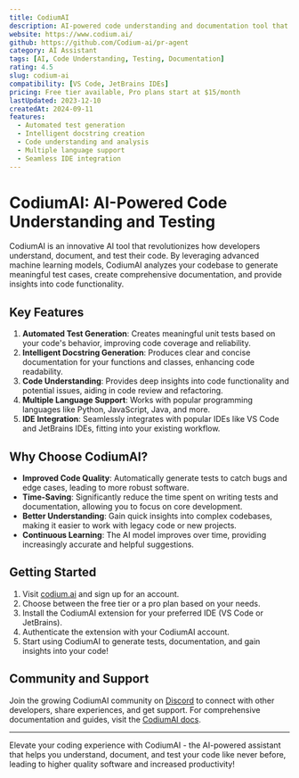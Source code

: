 ```yaml
---
title: CodiumAI
description: AI-powered code understanding and documentation tool that generates meaningful test cases and docstrings
website: https://www.codium.ai/
github: https://github.com/Codium-ai/pr-agent
category: AI Assistant
tags: [AI, Code Understanding, Testing, Documentation]
rating: 4.5
slug: codium-ai
compatibility: [VS Code, JetBrains IDEs]
pricing: Free tier available, Pro plans start at $15/month
lastUpdated: 2023-12-10
createdAt: 2024-09-11
features:
  - Automated test generation
  - Intelligent docstring creation
  - Code understanding and analysis
  - Multiple language support
  - Seamless IDE integration
---
```


# CodiumAI: AI-Powered Code Understanding and Testing

CodiumAI is an innovative AI tool that revolutionizes how developers understand, document, and test their code. By leveraging advanced machine learning models, CodiumAI analyzes your codebase to generate meaningful test cases, create comprehensive documentation, and provide insights into code functionality.

## Key Features

1. **Automated Test Generation**: Creates meaningful unit tests based on your code's behavior, improving code coverage and reliability.
2. **Intelligent Docstring Generation**: Produces clear and concise documentation for your functions and classes, enhancing code readability.
3. **Code Understanding**: Provides deep insights into code functionality and potential issues, aiding in code review and refactoring.
4. **Multiple Language Support**: Works with popular programming languages like Python, JavaScript, Java, and more.
5. **IDE Integration**: Seamlessly integrates with popular IDEs like VS Code and JetBrains IDEs, fitting into your existing workflow.

## Why Choose CodiumAI?

- **Improved Code Quality**: Automatically generate tests to catch bugs and edge cases, leading to more robust software.
- **Time-Saving**: Significantly reduce the time spent on writing tests and documentation, allowing you to focus on core development.
- **Better Understanding**: Gain quick insights into complex codebases, making it easier to work with legacy code or new projects.
- **Continuous Learning**: The AI model improves over time, providing increasingly accurate and helpful suggestions.

## Getting Started

1. Visit [codium.ai](https://www.codium.ai/) and sign up for an account.
2. Choose between the free tier or a pro plan based on your needs.
3. Install the CodiumAI extension for your preferred IDE (VS Code or JetBrains).
4. Authenticate the extension with your CodiumAI account.
5. Start using CodiumAI to generate tests, documentation, and gain insights into your code!

## Community and Support

Join the growing CodiumAI community on [Discord](https://discord.gg/kG35uSHDBc) to connect with other developers, share experiences, and get support. For comprehensive documentation and guides, visit the [CodiumAI docs](https://www.codium.ai/docs/).

---

Elevate your coding experience with CodiumAI - the AI-powered assistant that helps you understand, document, and test your code like never before, leading to higher quality software and increased productivity!
